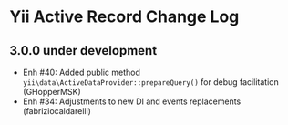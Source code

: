 Yii Active Record Change Log
========================

3.0.0 under development
-----------------------

- Enh #40:  Added public method `yii\data\ActiveDataProvider::prepareQuery()` for debug facilitation (GHopperMSK)
- Enh #34: Adjustments to new DI and events replacements (fabriziocaldarelli)
